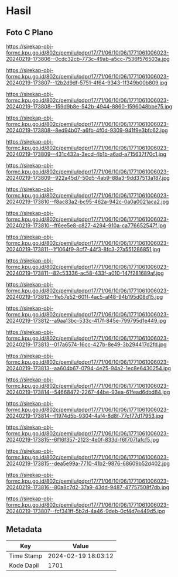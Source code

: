 # Hasil

## Foto C Plano

https://sirekap-obj-formc.kpu.go.id/802c/pemilu/pdpr/17/71/06/10/06/1771061006023-20240219-173806--0cdc32cb-773c-49ab-a5cc-7536f576503a.jpg

https://sirekap-obj-formc.kpu.go.id/802c/pemilu/pdpr/17/71/06/10/06/1771061006023-20240219-173807--12b2d9df-5751-4f64-9343-1f349b00b809.jpg

https://sirekap-obj-formc.kpu.go.id/802c/pemilu/pdpr/17/71/06/10/06/1771061006023-20240219-173808--159d9b8e-542b-4944-8860-1596048bbe75.jpg

https://sirekap-obj-formc.kpu.go.id/802c/pemilu/pdpr/17/71/06/10/06/1771061006023-20240219-173808--8ed94b07-a6fb-4f0d-9309-941f9e3bfc62.jpg

https://sirekap-obj-formc.kpu.go.id/802c/pemilu/pdpr/17/71/06/10/06/1771061006023-20240219-173809--431c432a-3ecd-4b1b-a6ad-a715637f70c1.jpg

https://sirekap-obj-formc.kpu.go.id/802c/pemilu/pdpr/17/71/06/10/06/1771061006023-20240219-173809--922a45d7-50d5-4ab9-88a3-9dd37513a187.jpg

https://sirekap-obj-formc.kpu.go.id/802c/pemilu/pdpr/17/71/06/10/06/1771061006023-20240219-173810--f8ac83a2-bc95-462a-942c-0a0a0021aca2.jpg

https://sirekap-obj-formc.kpu.go.id/802c/pemilu/pdpr/17/71/06/10/06/1771061006023-20240219-173810--ff6ee5e8-c827-4294-910a-ca776652547f.jpg

https://sirekap-obj-formc.kpu.go.id/802c/pemilu/pdpr/17/71/06/10/06/1771061006023-20240219-173811--1f1064f9-8cf7-44f3-8fc3-27a551286851.jpg

https://sirekap-obj-formc.kpu.go.id/802c/pemilu/pdpr/17/71/06/10/06/1771061006023-20240219-173811--82c53336-ac58-433f-a010-147f281689af.jpg

https://sirekap-obj-formc.kpu.go.id/802c/pemilu/pdpr/17/71/06/10/06/1771061006023-20240219-173812--1fe57e52-601f-4ac5-af48-94b195d08d15.jpg

https://sirekap-obj-formc.kpu.go.id/802c/pemilu/pdpr/17/71/06/10/06/1771061006023-20240219-173812--a9aa13bc-533c-417f-845e-799795d1e449.jpg

https://sirekap-obj-formc.kpu.go.id/802c/pemilu/pdpr/17/71/06/10/06/1771061006023-20240219-173813--017a6574-16cc-427b-8e49-3b294417d2fd.jpg

https://sirekap-obj-formc.kpu.go.id/802c/pemilu/pdpr/17/71/06/10/06/1771061006023-20240219-173813--aa604b67-0794-4e25-94a2-1ec8e6430254.jpg

https://sirekap-obj-formc.kpu.go.id/802c/pemilu/pdpr/17/71/06/10/06/1771061006023-20240219-173814--54668472-2267-44be-93ea-61fead6dbd84.jpg

https://sirekap-obj-formc.kpu.go.id/802c/pemilu/pdpr/17/71/06/10/06/1771061006023-20240219-173814--f1974d5b-9304-4af4-8d8f-77cf77d17953.jpg

https://sirekap-obj-formc.kpu.go.id/802c/pemilu/pdpr/17/71/06/10/06/1771061006023-20240219-173815--6f16f357-2123-4e0f-833d-f6f707fafcf5.jpg

https://sirekap-obj-formc.kpu.go.id/802c/pemilu/pdpr/17/71/06/10/06/1771061006023-20240219-173815--dea5e99a-7710-41b2-9876-68609b52d402.jpg

https://sirekap-obj-formc.kpu.go.id/802c/pemilu/pdpr/17/71/06/10/06/1771061006023-20240219-173816--80a8c7d2-37a9-43dd-9487-47757508f7db.jpg

https://sirekap-obj-formc.kpu.go.id/802c/pemilu/pdpr/17/71/06/10/06/1771061006023-20240219-173807--fcf341ff-5b2d-4a46-9deb-0cf4d7e449d5.jpg


## Metadata

| Key        | Value               |
| ---------- | ------------------- |
| Time Stamp | 2024-02-19 18:03:12 |
| Kode Dapil | 1701                |



